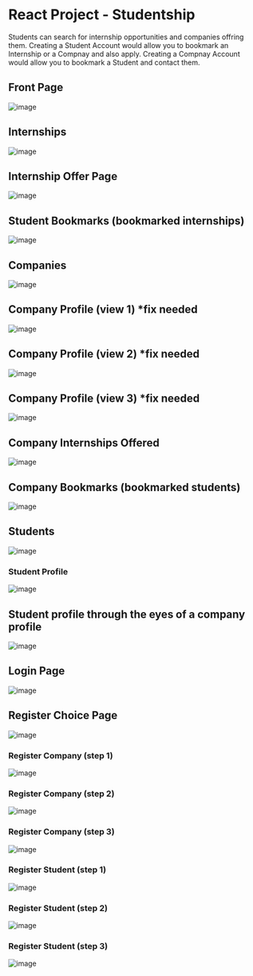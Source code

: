 # React Project - Studentship

Students can search for internship opportunities and companies offring them.
Creating a Student Account would allow you to bookmark an Internship or a Compnay and also apply.
Creating a Compnay Account would allow you to bookmark a Student and contact them.

## Front Page
![image](https://user-images.githubusercontent.com/77002111/190658242-98d5b9f4-3dd7-48f6-88a4-62f465e6db88.png)

## Internships
![image](https://user-images.githubusercontent.com/77002111/190962535-bdccc820-ed5e-49fa-8af6-48d9634d33d4.png)

## Internship Offer Page
![image](https://user-images.githubusercontent.com/77002111/190963400-e483689e-f714-4637-84d0-b81f81384a29.png)

## Student Bookmarks (bookmarked internships)
![image](https://user-images.githubusercontent.com/77002111/190963534-fe684865-f4f6-4188-9b9a-6944ef973066.png)

## Companies
![image](https://user-images.githubusercontent.com/77002111/190962618-4a104fd7-0ee2-4141-9937-99b038043ae1.png)

## Company Profile (view 1) *fix needed
![image](https://user-images.githubusercontent.com/77002111/190962823-1773f234-44d0-441d-b115-53b1025db1d0.png)

## Company Profile (view 2) *fix needed
![image](https://user-images.githubusercontent.com/77002111/190962893-dcae3afc-512c-4522-9215-b4ee749dd56c.png)

## Company Profile (view 3) *fix needed
![image](https://user-images.githubusercontent.com/77002111/190964868-3b171d44-7a5d-4bce-b08f-2601a6b30441.png)

## Company Internships Offered
![image](https://user-images.githubusercontent.com/77002111/190964442-9f58ba07-213e-478d-a49b-20a2bdc07ca2.png)

## Company Bookmarks (bookmarked students)
![image](https://user-images.githubusercontent.com/77002111/190963785-8a1f800b-7a38-44cd-8ce8-4db6c5343fde.png)

## Students
![image](https://user-images.githubusercontent.com/77002111/190962662-27a8a5ee-94e8-44e6-b1ba-3dc11230bd87.png)

### Student Profile
![image](https://user-images.githubusercontent.com/77002111/190962738-5aa7175e-2d5c-4495-91ce-a71d15011d71.png)

## Student profile through the eyes of a company profile
![image](https://user-images.githubusercontent.com/77002111/190963978-162d4275-ef0d-4179-84de-0ef63008608c.png)

## Login Page
![image](https://user-images.githubusercontent.com/77002111/190658568-dcc90b07-86b5-43c2-8262-f8501553e472.png)

## Register Choice Page
![image](https://user-images.githubusercontent.com/77002111/190658686-9d0d626a-b4af-4212-88bb-1480f157f325.png)

### Register Company (step 1)
![image](https://user-images.githubusercontent.com/77002111/190658896-0b2bd60e-339d-4824-9478-727b25bb76ac.png)

### Register Company (step 2)
![image](https://user-images.githubusercontent.com/77002111/190658989-bf5cf7a4-b409-4a8d-8b0d-75cc68fd927b.png)

### Register Company (step 3)
![image](https://user-images.githubusercontent.com/77002111/190659069-ff2383b0-2458-4005-9c51-c359af5ab553.png)

### Register Student (step 1)
![image](https://user-images.githubusercontent.com/77002111/190659331-f20f65c6-a3eb-4be5-b70c-3d5837f1cce9.png)

### Register Student (step 2)
![image](https://user-images.githubusercontent.com/77002111/190659407-e6ce533a-3d5d-4c34-8c43-03d50f23465b.png)

### Register Student (step 3)
![image](https://user-images.githubusercontent.com/77002111/190659520-070cf286-c35f-41d2-892a-0efafb810d70.png)


